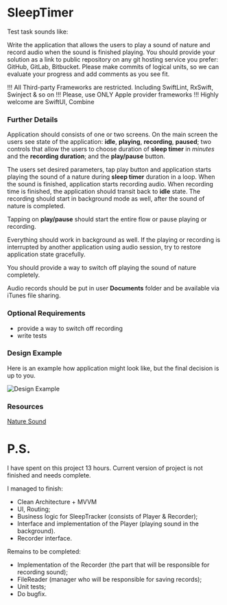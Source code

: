 # SleepTimer

Test task sounds like: 

Write the application that allows the users to play a sound of nature and record audio when the sound is finished playing. You should provide your solution as a link to public repository on any git hosting service you prefer: GitHub, GitLab, Bitbucket. Please make commits of logical units, so we can evaluate your progress and add comments as you see fit.

!!! All Third-party Frameworks are restricted. Including SwiftLint, RxSwift, Swinject & so on
!!! Please, use ONLY Apple provider frameworks
!!! Highly welcome are SwiftUI, Combine 

### Further Details

Application should consists of one or two screens. On the main screen the users see state of the application: **idle**, **playing**, **recording**, **paused**; two controls that allow the users to choose duration of **sleep timer** in *minutes* and the **recording duration**; and the **play/pause** button.

The users set desired parameters, tap play button and application starts playing the sound of a nature during **sleep timer** duration in a loop. When the sound is finished, application starts recording audio. When recording time is finished, the application should transit back to **idle** state.  The recording should start in background mode as well, after the sound of nature is completed.

Tapping on **play/pause** should start the entire flow or pause playing or recording.

Everything should work in background as well. If the playing or recording is interrupted by another application using audio session, try to restore application state gracefully.

You should provide a way to switch off playing the sound of nature completely.

Audio records should be put in user **Documents** folder and be available via iTunes file sharing.

### Optional Requirements

- provide a way to switch off recording
- write tests

### Design Example

Here is an example how application might look like, but the final decision is up to you.

![Design Example](image.png)

### Resources

[Nature Sound](nature.m4a)

# P.S.
I have spent on this project 13 hours. Current version of project is not finished and needs complete.

I managed to finish:
- Clean Architecture + MVVM
- UI, Routing;
- Business logic for SleepTracker (consists of Player & Recorder);
- Interface and implementation of the Player (playing sound in the background).
- Recorder interface.

Remains to be completed:
- Implementation of the Recorder (the part that will be responsible for recording sound);
- FileReader (manager who will be responsible for saving records);
- Unit tests;
- Do bugfix.

